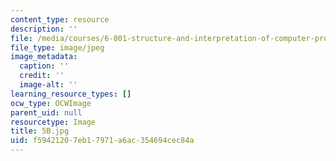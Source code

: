 ```yaml
---
content_type: resource
description: ''
file: /media/courses/6-001-structure-and-interpretation-of-computer-programs-spring-2005/f59421207eb17971a6ac354694cec84a_5B.jpg
file_type: image/jpeg
image_metadata:
  caption: ''
  credit: ''
  image-alt: ''
learning_resource_types: []
ocw_type: OCWImage
parent_uid: null
resourcetype: Image
title: 5B.jpg
uid: f5942120-7eb1-7971-a6ac-354694cec84a
---
```

